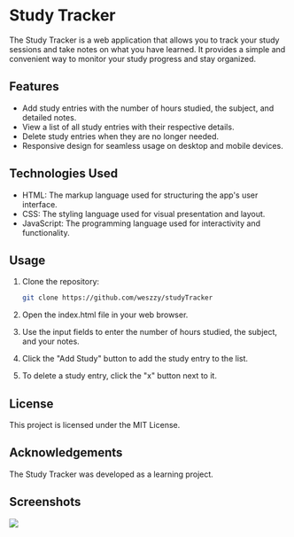 # Study Tracker

The Study Tracker is a web application that allows you to track your study sessions and take notes on what you have learned. It provides a simple and convenient way to monitor your study progress and stay organized.

## Features

- Add study entries with the number of hours studied, the subject, and detailed notes.
- View a list of all study entries with their respective details.
- Delete study entries when they are no longer needed.
- Responsive design for seamless usage on desktop and mobile devices.

## Technologies Used

- HTML: The markup language used for structuring the app's user interface.
- CSS: The styling language used for visual presentation and layout.
- JavaScript: The programming language used for interactivity and functionality.

## Usage

1. Clone the repository:

   ```bash
   git clone https://github.com/weszzy/studyTracker


2. Open the index.html file in your web browser.

3. Use the input fields to enter the number of hours studied, the subject, and your notes.

4. Click the "Add Study" button to add the study entry to the list.

5. To delete a study entry, click the "x" button next to it.

## License
This project is licensed under the MIT License.

## Acknowledgements
The Study Tracker was developed as a learning project.

## Screenshots
<img src="https://i.imgur.com/mzIRZ4l.png">
